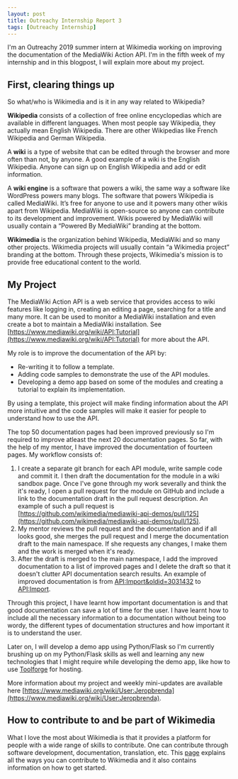 ```yaml
---
layout: post
title: Outreachy Internship Report 3
tags: [Outreachy Internship]
---
```


I'm an Outreachy 2019 summer intern at Wikimedia working on improving the documentation of the MediaWiki Action API. I'm in the fifth week of my internship and in this blogpost, I will explain more about my project.

## First, clearing things up

So what/who is Wikimedia and is it in any way related to Wikipedia?

**Wikipedia** consists of a collection of free online encyclopedias which are available in different languages. When most people say Wikipedia, they actually mean English Wikipedia. There are other Wikipedias like French Wikipedia and German Wikipedia.

A **wiki** is a type of website that can be edited through the browser and more often than not, by anyone. A good example of a wiki is the English Wikipedia. Anyone can sign up on English Wikipedia and add or edit information.

A **wiki engine** is a software that powers a wiki, the same way a software like WordPress powers many blogs. The software that powers Wikipedia is called MediaWiki. It’s free for anyone to use and it powers many other wikis apart from Wikipedia. MediaWiki is open-source so anyone can contribute to its development and improvement. Wikis powered by MediaWiki will usually contain a “Powered By MediaWiki” branding at the bottom.

**Wikimedia** is the organization behind Wikipedia, MediaWiki and so many other projects. Wikimedia projects will usually contain “a Wikimedia project” branding at the bottom. Through these projects, Wikimedia's mission is to provide free educational content to the world.

## My Project
The MediaWiki Action API is a web service that provides access to wiki features like logging in, creating an editing a page, searching for a title and many more. It can be used to monitor a MediaWiki installation and even create a bot to maintain a MediaWiki installation. See [https://www.mediawiki.org/wiki/API:Tutorial](https://www.mediawiki.org/wiki/API:Tutorial) for more about the API.

My role is to improve the documentation of the API by:
* Re-writing it to follow a template.
* Adding code samples to demonstrate the use of the API modules.
* Developing a demo app based on some of the modules and creating a tutorial to explain its implementation.

By using a template, this project will make finding information about the API more intuitive and the code samples will make it easier for people to understand how to use the API.

The top 50 documentation pages had been improved previously so I'm required to improve atleast the next 20 documentation pages. So far, with the help of my mentor, I have improved the documentation of fourteen pages. My workflow consists of:
1. I create a separate git branch for each API module, write sample code and commit it. I then draft the documentation for the module in a wiki sandbox page. Once I've gone through my work severally and think the it's ready, I open a pull request for the module on GitHub and include a link to the documentation draft in the pull request description. An example of such a pull request is [https://github.com/wikimedia/mediawiki-api-demos/pull/125](https://github.com/wikimedia/mediawiki-api-demos/pull/125).
2. My mentor reviews the pull request and the documentation and if all looks good, she merges the pull request and I merge the documentation draft to the main namespace. If she requests any changes, I make them and the work is merged when it's ready.
3. After the draft is merged to the main namespace, I add the improved documentation to a list of improved pages and I delete the draft so that it doesn't clutter API documentation search results. An example of improved documentation is from [API:Import&oldid=3031432](https://www.mediawiki.org/w/index.php?title=API:Import&oldid=3031432) to [API:Import](https://www.mediawiki.org/w/index.php?title=API:Import&oldid=3265223).

Through this project, I have learnt how important documentation is and that good documentation can save a lot of time for the user. I have learnt how to include all the necessary information to a documentation without being too wordy, the different types of documentation structures and how important it is to understand the user.

Later on, I will develop a demo app using Python/Flask so I'm currently brushing up on my Python/Flask skills as well and learning any new technologies that I might require while developing the demo app, like how to use [Toolforge](https://wikitech.wikimedia.org/wiki/Portal:Toolforge) for hosting.

More information about my project and weekly mini-updates are available here [https://www.mediawiki.org/wiki/User:Jeropbrenda](https://www.mediawiki.org/wiki/User:Jeropbrenda).

## How to contribute to and be part of Wikimedia

What I love the most about Wikimedia is that it provides a platform for people with a wide range of skills to contribute. One can contribute through software development, documentation, translation, etc. This [page](https://www.mediawiki.org/wiki/How_to_contribute) explains all the ways you can contribute to Wikimedia and it also contains information on how to get started.